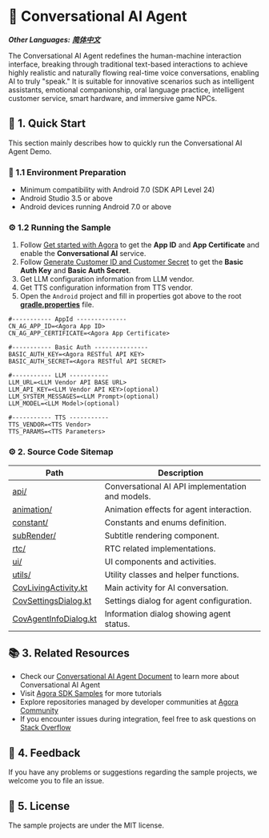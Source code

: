 # 🌟 Conversational AI Agent

*__Other Languages:__  [__简体中文__](README.zh.md)*

The Conversational AI Agent redefines the human-machine interaction interface, breaking through traditional text-based interactions to achieve highly realistic and naturally flowing real-time voice conversations, enabling AI to truly "speak." It is suitable for innovative scenarios such as intelligent assistants, emotional companionship, oral language practice, intelligent customer service, smart hardware, and immersive game NPCs.

## 🚀 1. Quick Start

This section mainly describes how to quickly run the Conversational AI Agent Demo.

### 📱 1.1 Environment Preparation

- Minimum compatibility with Android 7.0 (SDK API Level 24)
- Android Studio 3.5 or above
- Android devices running Android 7.0 or above

### ⚙️ 1.2 Running the Sample

1. Follow [Get started with Agora](https://docs-preview.agora.io/en/conversational-ai/get-started/manage-agora-account) to get the **App ID** and **App Certificate** and enable the **Conversational AI** service.
2. Follow [Generate Customer ID and Customer Secret](https://docs.agora.io/en/conversational-ai/rest-api/restful-authentication#generate-customer-id-and-customer-secret) to get the **Basic Auth Key** and **Basic Auth Secret**.
3. Get LLM configuration information from LLM vendor.
4. Get TTS configuration information from TTS vendor.
5. Open the `Android` project and fill in properties got above to the root [**gradle.properties**](../../gradle.properties) file.

```
#----------- AppId --------------
CN_AG_APP_ID=<Agora App ID>
CN_AG_APP_CERTIFICATE=<Agora App Certificate>

#----------- Basic Auth ---------------
BASIC_AUTH_KEY=<Agora RESTful API KEY>
BASIC_AUTH_SECRET=<Agora RESTful API SECRET>

#----------- LLM -----------
LLM_URL=<LLM Vendor API BASE URL>
LLM_API_KEY=<LLM Vendor API KEY>(optional)
LLM_SYSTEM_MESSAGES=<LLM Prompt>(optional)
LLM_MODEL=<LLM Model>(optional)

#----------- TTS -----------
TTS_VENDOR=<TTS Vendor>
TTS_PARAMS=<TTS Parameters>
```

### ⚙️ 2. Source Code Sitemap

| Path                                                                                                    | Description                                      |
| ------------------------------------------------------------------------------------------------------- | ------------------------------------------------ |
| [api/](Android/scenes/convoai/src/main/java/io/agora/scene/convoai/api)                                    | Conversational AI API implementation and models. |
| [animation/](Android/scenes/convoai/src/main/java/io/agora/scene/convoai/animation)                        | Animation effects for agent interaction.         |
| [constant/](Android/scenes/convoai/src/main/java/io/agora/scene/convoai/constant)                          | Constants and enums definition.                  |
| [subRender/](Android/scenes/convoai/src/main/java/io/agora/scene/convoai/subRender/v2)                     | Subtitle rendering component.                    |
| [rtc/](Android/scenes/convoai/src/main/java/io/agora/scene/convoai/rtc)                                    | RTC related implementations.                     |
| [ui/](Android/scenes/convoai/src/main/java/io/agora/scene/convoai/ui)                                      | UI components and activities.                    |
| [utils/](Android/scenes/convoai/src/main/java/io/agora/scene/convoai/utils)                                | Utility classes and helper functions.            |
| [CovLivingActivity.kt](Android/scenes/convoai/src/main/java/io/agora/scene/convoai/CovLivingActivity.kt)   | Main activity for AI conversation.               |
| [CovSettingsDialog.kt](Android/scenes/convoai/src/main/java/io/agora/scene/convoai/CovSettingsDialog.kt)   | Settings dialog for agent configuration.         |
| [CovAgentInfoDialog.kt](Android/scenes/convoai/src/main/java/io/agora/scene/convoai/CovAgentInfoDialog.kt) | Information dialog showing agent status.         |

## 📚 3. Related Resources

- Check our [Conversational AI Agent Document](https://docs.agora.io/en/conversational-ai/overview/product-overview) to learn more about Conversational AI Agent
- Visit [Agora SDK Samples](https://github.com/AgoraIO) for more tutorials
- Explore repositories managed by developer communities at [Agora Community](https://github.com/AgoraIO-Community)
- If you encounter issues during integration, feel free to ask questions on [Stack Overflow](https://stackoverflow.com/questions/tagged/agora.io)

## 💬 4. Feedback

If you have any problems or suggestions regarding the sample projects, we welcome you to file an issue.

## 📜 5. License

The sample projects are under the MIT license.
